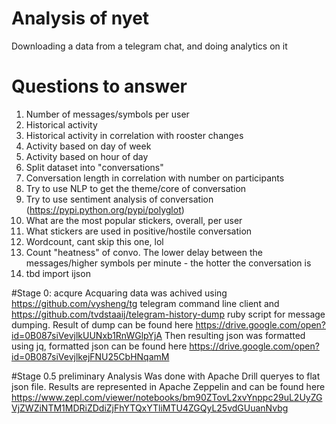 # Analysis of nyet
Downloading a data from a telegram chat, and doing analytics on it

# Questions to answer
1) Number of messages/symbols per user
2) Historical activity
3) Historical activity in correlation with rooster changes
4) Activity based on day of week
5) Activity based on hour of day
6) Split dataset into "conversations"
7) Conversation length in correlation with number on participants
8) Try to use NLP to get the theme/core of conversation
9) Try to use sentiment analysis of conversation (https://pypi.python.org/pypi/polyglot)
10) What are the most popular stickers, overall, per user
11) What stickers are used in positive/hostile conversation
12) Wordcount, cant skip this one, lol
13) Count "heatness" of convo. The lower delay between the messages/higher symbols per minute - the hotter the conversation is
14) tbd import ijson

#Stage 0: acqure
Acquaring data was achived using https://github.com/vysheng/tg telegram command line client and https://github.com/tvdstaaij/telegram-history-dump ruby script for message dumping.
Result of dump can be found here https://drive.google.com/open?id=0B087siVevjlkUUNxb1RnWGlpYjA
Then resulting json was formatted using jq, formatted json can be found here https://drive.google.com/open?id=0B087siVevjlkejFNU25CbHNqamM

#Stage 0.5 preliminary Analysis
Was done with Apache Drill queryes to flat json file. Results are represented in Apache Zeppelin and can be found here https://www.zepl.com/viewer/notebooks/bm90ZTovL2xvYnppc29uL2UyZGVjZWZiNTM1MDRiZDdiZjFhYTQxYTliMTU4ZGQyL25vdGUuanNvbg
